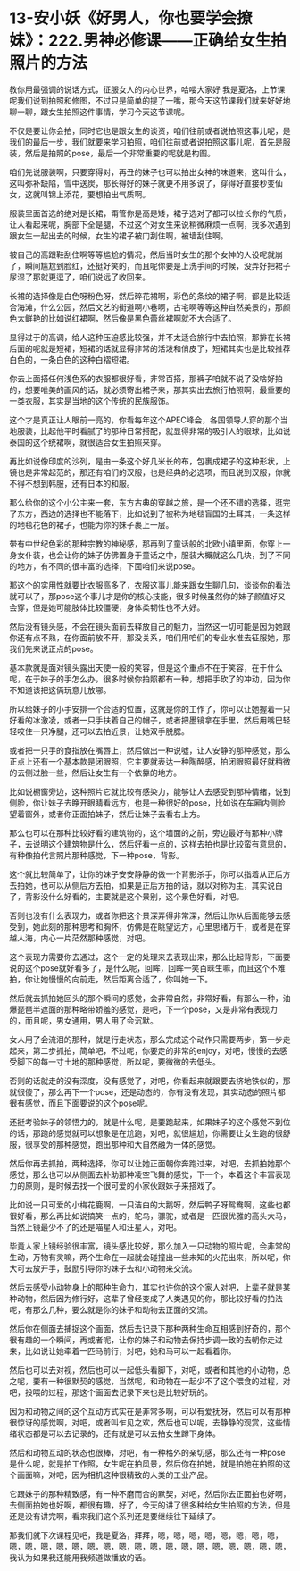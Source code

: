 # 13-安小妖《好男人，你也要学会撩妹》：222.男神必修课——正确给女生拍照片的方法

教你用最强调的说话方式，征服女人的内心世界，哈喽大家好 我是夏洛，上节课呢我们说到拍照和修图，不过只是简单的提了一嘴，那今天这节课我们就来好好地聊一聊，跟女生拍照这件事情，学习今天这节课呢。

不仅是要让你会拍，同时它也是跟女生的谈资，咱们往前或者说拍照这事儿呢，是我们的最后一步，我们就要来学习拍照，咱们往前或者说拍照这事儿呢，首先是服装，然后是拍照的pose，最后一个非常重要的呢就是构图。

咱们先说服装啊，只要穿得对，再丑的妹子也可以拍出女神的味道来，这叫什么，这叫弥补缺陷，雪中送炭，那长得好的妹子就更不用多说了，穿得好直接秒变仙女，这就叫锦上添花，要想拍出气质啊。

服装里面首选的绝对是长裙，甭管你是高是矮，裙子选对了都可以拉长你的气质，让人看起来呢，胸部下全是腿，不过这个对女生来说稍微麻烦一点啊，我多次遇到跟女生一起出去的时候，女生的裙子被门刮住啊，被墙刮住啊。

被自己的高跟鞋刮住啊等等尴尬的情况，然后当时女生的那个女神的人设呢就崩了，瞬间尴尬到脸红，还挺好笑的，而且呢你要是上洗手间的时候，没弄好把裙子尿湿了那就更逗了，咱们说远了收回来。

长裙的选择像是白色呀粉色呀，然后碎花裙啊，彩色的条纹的裙子啊，都是比较适合海滩，什么公园，然后文艺的街道啊小巷啊，古宅啊等等这种自然美景的，那颜色太鲜艳的比如说红裙啊，然后像是黑色蕾丝裙啊就不大合适了。

显得过于的高调，给人这种压迫感比较强，并不太适合旅行中去拍照，那排在长裙后面的呢就是短裙，短裙的话就显得非常的活泼和俏皮了，短裙其实也是比较推荐白色的，一条白色的这种白褶短裙。

你去上面搭任何浅色系的衣服都很好看，非常百搭，那裤子咱就不说了没啥好拍的，想要唯美的画风的话，就必须寄出裙子来，那其实出去旅行拍照啊，最重要的一类衣服，其实是当地的这个传统的民族服饰。

这个才是真正让人眼前一亮的，你看每年这个APEC峰会，各国领导人穿的那个当地服装，比起他平时看腻了的那种日常搭配，就显得非常的吸引人的眼球，比如说泰国的这个统裙啊，就很适合女生拍照来穿。

再比如说像印度的沙列，是由一条这个好几米长的布，包裹成裙子的这种形状，上镜也是非常起范的，那还有咱们的汉服，也是经典的必选项，而且说到汉服，你就不得不想到韩服，还有日本的和服。

那么给你的这个小公主来一套，东方古典的穿越之旅，是一个还不错的选择，逛完了东方，西边的选择也不能落下，比如说到了被称为地毯盲国的土耳其，一条这样的地毯花色的裙子，也能为你的妹子裹上一层。

带有中世纪色彩的那种宗教的神秘感，那再到了童话般的北欧小镇里面，你穿上一身女仆装，也会让你的妹子仿佛置身于童话之中，服装大概就这么几块，到了不同的地方，有不同的很丰富的选择，下面咱们来说pose。

那这个的实用性就要比衣服高多了，衣服这事儿能来跟女生聊几句，谈谈你的看法就可以了，那pose这个事儿才是你的核心技能，很多时候虽然你的妹子颜值好又会穿，但是她可能肢体比较僵硬，身体柔韧性也不大好。

然后没有镜头感，不会在镜头面前去释放自己的魅力，当然这一切可能是因为她跟你还有点不熟，在你面前放不开，那没关系，咱们用咱们的专业水准去征服她，那我们先来说正点的pose。

基本款就是面对镜头露出天使一般的笑容，但是这个重点不在于笑容，在于什么呢，在于妹子的手怎么办，很多时候你拍照都有一种，想把手砍了的冲动，因为你不知道该把这俩玩意儿放哪。

所以给妹子的小手安排一个合适的位置，这就是你的工作了，你可以让她握着一只好看的冰激凌，或者一只手扶着自己的帽子，或者把墨镜拿在手里，然后用嘴巴轻轻咬住一只净腿，还可以去拍近景，让她双手脱腮。

或者把一只手的食指放在嘴唇上，然后做出一种说噓，让人安静的那种感觉，那么正点上还有一个基本款是闭眼照，它主要就表达一种陶醉感，拍闭眼照最好就稍微的去侧过脸一些，然后让女生有一个依靠的地方。

比如说橱窗旁边，这种照片它就比较有感染力，能够让人去感受到那种情绪，说到侧脸，你让妹子去睁开眼睛看远方，也是一种很好的pose，比如说在车厢内侧脸望着窗外，或者你正面拍妹子，然后让妹子去看右上方。

那么也可以在那种比较好看的建筑物的，这个墙面的之前，旁边最好有那种小牌子，去说明这个建筑物是什么，然后好看一点的，这样去拍也是比较蛮有意思的，有种像拍代言照片那种感觉，下一种pose，背影。

这个就比较简单了，让你的妹子安安静静的做一个背影杀手，你可以指着从正后方去拍她，也可以从侧后方去拍，如果是正后方拍的话，就以对称为主，其实说白了，背影没什么好看的，主要就是这个景别，这个景色好看，对吧。

否则也没有什么表现力，或者你把这个景深弄得非常深，然后让你从后面能够去感受到，她此刻的那种思考和胸怀，仿佛是在眺望远方，心里思绪万千，或者是在穿越人海，内心一片茫然那种感觉，对吧。

这个表现力需要你去通过，这个一定的处理来去表现出来，那么比起背影，下面要说的这个pose就好看多了，是什么呢，回眸，回眸一笑百昧生嘛，而且这个不难拍，你让她慢慢的向前走，然后距离合适了，你叫她一下。

然后就去抓拍她回头的那个瞬间的感觉，会非常自然，非常好看，有那么一种，油爆琵琶半遮面的那种略带娇羞的感觉，是吧，下一个pose，又是非常有表现力的，而且呢，男女通用，男人用了会沉默。

女人用了会流泪的那种，就是行走状态，那么完成这个动作只需要两步，第一步走起来，第二步抓拍，简单吧，不过呢，你要走的非常的enjoy，对吧，慢慢的去感受脚下的每一寸土地的那种感觉，所以呢，要微微的去低头。

否则的话就走的没有深度，没有感觉了，对吧，你看起来就跟要去挤地铁似的，那就很傻了，那么再下一个pose，还是动态的，你有没有发现，其实动态的照片都很有感觉，而且下面要说的这个pose呢。

还挺考验妹子的领悟力的，就是什么呢，是要跑起来，如果妹子的这个感觉不到位的话，那跑的感觉就可以想象是在尬跑，对吧，就很尴尬，你需要让女生跑的很舒服，很享受的那种感觉，跑出那种和大自然融为一体的感觉。

然后你再去抓拍，两种选择，你可以让她正面朝你奔跑过来，对吧，去抓拍她那个感觉，那么也可以从侧面去补助那种凌空飞舞的感觉，下一个，本着这个丰富表现力的原则，是时候去找一个很可爱的小家伙跟妹子来搭戏了。

比如说一只可爱的小梅花鹿啊，一只洁白的大鹅呀，然后鸭子呀鸳鸯啊，这些也都很好看，那么再比如说搞笑一点的，鸵鸟，骡驼，或者是一匹很优雅的高头大马，当然上镜最少不了的还是喵星人和汪星人，对吧。

毕竟人家上镜经验很丰富，镜头感比较好，那么加入一只动物的照片呢，会非常的生动，万物有灵嘛，两个生命在一起就会碰撞出一些未知的火花出来，所以呢，你大可去放开手，鼓励引导你的妹子去和小动物来交流。

然后去感受小动物身上的那种生命力，其实也许你的这个家人对吧，上辈子就是某种动物，然后因为修行好，这辈子曾经变成了人类遇见的你，那比较好看的拍法呢，有那么几种，要么就是你的妹子和动物去正面的交流。

然后你在侧面去捕捉这个画面，然后去记录下那种两种生命互相感到好奇的，那个很有趣的一个瞬间，再或者呢，让你的妹子和动物去保持步调一致的去朝你走过来，比如说让她牵着一匹马前行，对吧，她和马可以一起看着你。

然后也可以去对视，然后也可以一起低头看脚下，对吧，或者和其他的小动物，总之呢，要有一种很默契的感觉，当然呢，和动物在一起少不了这个喂食的过程，对吧，投喂的过程，那这个画面去记录下来也是比较好玩的。

因为和动物之间的这个互动方式实在是非常多啊，可以有爱抚呀，然后可以有那种很惊讶的感觉啊，对吧，或者叫乍见之欢，然后也可以呢，去静静的观赏，这些情绪状态都是可以去记录的，还有就是可以去拍女生蹲下身体。

然后和动物互动的状态也很棒，对吧，有一种格外的亲切感，那么还有一种pose是什么呢，就是拍工作照，女生呢在拍风景，然后你在拍她，就是拍她在拍照的这个画面嘛，对吧，因为相机这种很精致的人类的工业产品。

它跟妹子的那种精致感，有一种不磨而合的默契，对吧，然后你去正面拍也好啊，去侧面拍她也好啊，都很有趣，好了，今天的讲了很多种给女生拍照的方法，但是还是没有讲完啊，看来我们这个系列还是要继续往下延续了。

那我们就下次课程见吧，我是夏洛，拜拜，嗯，嗯，嗯，嗯，嗯，嗯，嗯，嗯，嗯，嗯，嗯，嗯，嗯，嗯，嗯，嗯，嗯，嗯，嗯，嗯，嗯，嗯，嗯，嗯，嗯，嗯，我认为如果我还能用我频道做播放的话。

